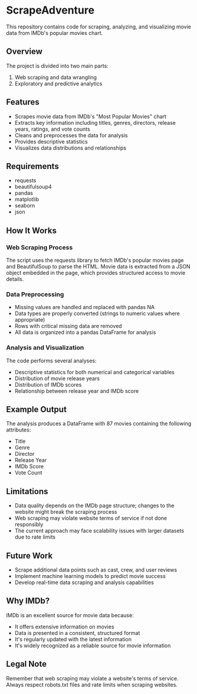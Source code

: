 # ScrapeAdventure

This repository contains code for scraping, analyzing, and visualizing movie data from IMDb's popular movies chart.

## Overview

The project is divided into two main parts:
1. Web scraping and data wrangling
2. Exploratory and predictive analytics

## Features

- Scrapes movie data from IMDb's "Most Popular Movies" chart
- Extracts key information including titles, genres, directors, release years, ratings, and vote counts
- Cleans and preprocesses the data for analysis
- Provides descriptive statistics
- Visualizes data distributions and relationships

## Requirements

- requests
- beautifulsoup4
- pandas
- matplotlib
- seaborn
- json

## How It Works

### Web Scraping Process

The script uses the requests library to fetch IMDb's popular movies page and BeautifulSoup to parse the HTML. Movie data is extracted from a JSON object embedded in the page, which provides structured access to movie details.

### Data Preprocessing

- Missing values are handled and replaced with pandas NA
- Data types are properly converted (strings to numeric values where appropriate)
- Rows with critical missing data are removed
- All data is organized into a pandas DataFrame for analysis

### Analysis and Visualization

The code performs several analyses:
- Descriptive statistics for both numerical and categorical variables
- Distribution of movie release years
- Distribution of IMDb scores
- Relationship between release year and IMDb score

## Example Output

The analysis produces a DataFrame with 87 movies containing the following attributes:
- Title
- Genre
- Director
- Release Year
- IMDb Score
- Vote Count

## Limitations

- Data quality depends on the IMDb page structure; changes to the website might break the scraping process
- Web scraping may violate website terms of service if not done responsibly
- The current approach may face scalability issues with larger datasets due to rate limits

## Future Work

- Scrape additional data points such as cast, crew, and user reviews
- Implement machine learning models to predict movie success
- Develop real-time data scraping and analysis capabilities

## Why IMDb?

IMDb is an excellent source for movie data because:
- It offers extensive information on movies
- Data is presented in a consistent, structured format
- It's regularly updated with the latest information
- It's widely recognized as a reliable source for movie information

## Legal Note

Remember that web scraping may violate a website's terms of service. Always respect robots.txt files and rate limits when scraping websites.
